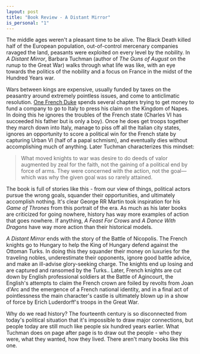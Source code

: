 ```yaml
---
layout: post
title: "Book Review - A Distant Mirror"
is_personal: "1"
---
```


The middle ages weren't a pleasant time to be alive.  The Black Death killed half of the European population, out-of-control mercenary companies ravaged the land, peasants were exploited on every level by the nobility.  In _A Distant Mirror_, Barbara Tuchman (author of _The Guns of August_ on the runup to the Great War) walks through what life was like, with an eye towards the politics of the nobility and a focus on France in the midst of the Hundred Years war.

Wars between kings are expensive, usually funded by taxes on the peasantry around extremely pointless issues, and come to anticlimatic resolution.  [One French Duke](https://en.wikipedia.org/wiki/Louis_I,_Duke_of_Anjou) spends several chapters trying to get money to fund a company to go to Italy to press his claim on the Kingdom of Napes.  In doing this he ignores the troubles of the French state (Charles VI has succeeded his father but is only a boy).  Once he does get troops together they march down into Italy, manage to piss off all the Italian city states, ignores an opportunity to score a political win for the French state by capturing Urban VI (half of a papal schmism), and eventually dies without accomplishing much of anything.  Later Tuchman characterizes this mindset:

> What moved knights to war was desire to do deeds of valor augmented by zeal for the faith, not the gaining of a political end by force of arms. They were concerned with the action, not the goal—which was why the given goal was so rarely attained.

The book is full of stories like this - from our view of things, political actors pursue the wrong goals, squander their opportunities, and ultimately accomplish nothing.  It's clear George RR Martin took inspiration for his _Game of Thrones_ from this portrait of the era.  As much as his later books are criticized for going nowhere, history has way more examples of action that goes nowhere.  If anything, _A Feast For Crows_ and _A Dance With Dragons_ have way more action than their historical models.

_A Distant Mirror_ ends with the story of the Battle of Nicopolis.  The French knights go to Hungary to help the King of Hungary defend against the Ottoman Turks.  In doing this they squander their money on luxuries for the traveling nobles, underestimate their opponents, ignore good battle advice, and make an ill-advise glory-seeking charge.  The knights end up losing and are captured and ransomed by the Turks..  Later, French knights are cut down by English professional soldiers at the Battle of Agincourt, the English's attempts to claim the French crown are foiled by revolts from Joan d'Arc and the emergence of a French national identity, and in a final act of pointlessness the main character's castle is ultimately blown up in a show of force by Erich Luderdorff's troops in the Great War.

Why do we read history?  The fourteenth century is so disconnected from today's political situation that it's impossible to draw major connections, but people today are still much like people six hundred years earlier.  What Tuchman does on page after page is to draw out the people - who they were, what they wanted, how they lived.  There aren't many books like this one.
